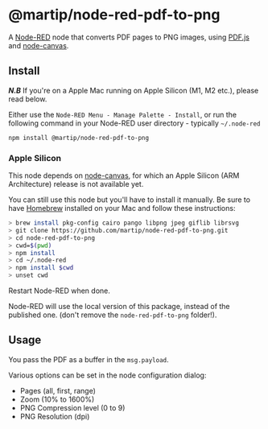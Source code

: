 # @martip/node-red-pdf-to-png

A [Node-RED](https://nodered.org/) node that converts PDF pages to PNG images, using [PDF.js](https://mozilla.github.io/pdf.js/) and [node-canvas](https://github.com/Automattic/node-canvas).

## Install

***N.B*** If you're on a Apple Mac running on Apple Silicon (M1, M2 etc.), please read below.

Either use the `Node-RED Menu - Manage Palette - Install`, or run the following command in your Node-RED user directory - typically `~/.node-red`

    npm install @martip/node-red-pdf-to-png

### Apple Silicon

This node depends on [node-canvas](https://github.com/Automattic/node-canvas), for which an Apple Silicon (ARM Architecture) release is not available yet.

You can still use this node but you'll have to install it manually. Be sure to have [Homebrew](https://brew.sh/) installed on your Mac and follow these instructions:

~~~bash
> brew install pkg-config cairo pango libpng jpeg giflib librsvg
> git clone https://github.com/martip/node-red-pdf-to-png.git
> cd node-red-pdf-to-png
> cwd=$(pwd)
> npm install
> cd ~/.node-red
> npm install $cwd
> unset cwd
~~~

Restart Node-RED when done.

Node-RED will use the local version of this package, instead of the published one. (don't remove the `node-red-pdf-to-png` folder!).

## Usage

You pass the PDF as a buffer in the `msg.payload`.

Various options can be set in the node configuration dialog:

* Pages (all, first, range)
* Zoom (10% to 1600%)
* PNG Compression level (0 to 9)
* PNG Resolution (dpi)